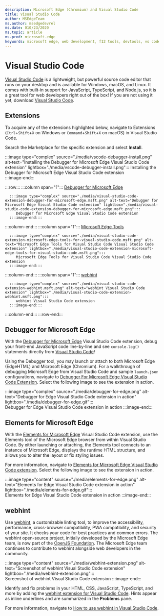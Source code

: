 ```yaml
---
description: Microsoft Edge (Chromium) and Visual Studio Code
title: Visual Studio Code
author: MSEdgeTeam
ms.author: msedgedevrel
ms.date: 010/23/2020
ms.topic: article
ms.prod: microsoft-edge
keywords: microsoft edge, web development, f12 tools, devtools, vs code, visual studio code, debugger, webhint
---
```

# Visual Studio Code  

[Visual Studio Code][VisualStudioCodeDocs] is a lightweight, but powerful source code editor that runs on your desktop and is available for Windows, macOS, and Linux.  It comes with built-in support for JavaScript, TypeScript, and Node.js, so it is a great tool for web developers right out of the box!  If you are not using it yet, download [Visual Studio Code][VisualstudioCode].  

## Extensions  

<!--Todo: We want to put something like the tiles for extensions Visual Studio Code uses on this page https://code.visualstudio.com/Docs#top-extensions but I don't think this is a markdown page.  I think it's a web page.  I couldn't find anything in https://github.com/Microsoft/vscode-docs that looks like this page. In the meantime, here's what I've come up with: -->  

To acquire any of the extensions highlighted below, navigate to Extensions \(`Ctrl`+`Shift`+`X` on Windows or `Command`+`Shift`+`X` on macOS\) in Visual Studio Code.  

Search the Marketplace for the specific extension and select **Install**.  

:::image type="complex" source="./media/vscode-debugger-install.png" alt-text="Installing the Debugger for Microsoft Edge Visual Studio Code extension" lightbox="./media/vscode-debugger-install.png":::
   Installing the Debugger for Microsoft Edge Visual Studio Code extension  
:::image-end:::  

:::row:::
   :::column span="1":::
      [Debugger for Microsoft Edge](#debugger-for-microsoft-edge)  
      
      :::image type="complex" source="./media/visual-studio-code-extension-debugger-for-microsoft-edge.msft.png" alt-text="Debugger for Microsoft Edge Visual Studio Code extension" lightbox="./media/visual-studio-code-extension-debugger-for-microsoft-edge.msft.png":::
         Debugger for Microsoft Edge Visual Studio Code extension  
      :::image-end:::  
   :::column-end:::
   :::column span="1":::
      [Microsoft Edge Tools](#elements-for-microsoft-edge)  
      
      :::image type="complex" source="./media/visual-studio-code-extension-microsoft-edge-tools-for-visual-studio-code.msft.png" alt-text="Microsoft Edge Tools for Visual Studio Code Visual Studio Code extension" lightbox="./media/visual-studio-code-extension-microsoft-edge-tools-for-visual-studio-code.msft.png":::
         Microsoft Edge Tools for Visual Studio Code Visual Studio Code extension
      :::image-end:::  
   :::column-end:::
   :::column span="1":::
      [webhint](#webhint)  
      
      :::image type="complex" source="./media/visual-studio-code-extension-webhint.msft.png" alt-text="webhint Visual Studio Code extension" lightbox="./media/visual-studio-code-extension-webhint.msft.png":::
         webhint Visual Studio Code extension
      :::image-end:::  
   :::column-end:::
:::row-end:::  

## Debugger for Microsoft Edge  

With the [Debugger for Microsoft Edge][VisualstudioMarketplaceDebuggerMicrosoftEdge] Visual Studio Code extension, debug your front-end JavaScript code line-by-line and see `console.log()` statements directly from [Visual Studio Code][VisualstudioCode]!  
      
Using the Debugger tool, you may launch or attach to both Microsoft Edge \(EdgeHTML\) and Microsoft Edge \(Chromium\).  For a walkthrough of debugging Microsoft Edge from Visual Studio Code and sample `launch.json` configurations, navigate to [Debugger For Microsoft Edge Visual Studio Code Extension][VisualStudioCodeDebuggerEdge].  Select the following image to see the extension in action.  

:::image type="complex" source="./media/debugger-for-edge.png" alt-text="Debugger for Edge Visual Studio Code extension in action" lightbox="./media/debugger-for-edge.gif":::  
   Debugger for Edge Visual Studio Code extension in action
:::image-end:::  

## Elements for Microsoft Edge  
      
With the [Elements for Microsoft Edge][VisualstudioMarketplaceElementsMicrosoftEdgeChromium] Visual Studio Code extension, use the Elements tool of the Microsoft Edge browser from within Visual Studio Code.  By either launching or attaching, the Elements tool connects to an instance of Microsoft Edge, displays the runtime HTML structure, and allows you to alter the layout or fix styling issues.  
      
For more information, navigate to [Elements for Microsoft Edge Visual Studio Code extension][VisualStudioCodeElementsEdge].  Select the following image to see the extension in action.  
      
:::image type="content" source="./media/elements-for-edge.png" alt-text="Elements for Edge Visual Studio Code extension in action" lightbox="./media/elements-for-edge.gif":::  
   Elements for Edge Visual Studio Code extension in action
:::image-end:::  

## webhint  
      
Use [webhint][WebhintMain], a customizable linting tool, to improve the accessibility, performance, cross-browser compatibility, PWA compatibility, and security of your site.  It checks your code for best practices and common errors. The webhint open-source project, initially developed by the Microsoft Edge team, is now part of the [OpenJS Foundation][OpenjsFoundation].  The Microsoft Edge team continues to contribute to webhint alongside web developers in the community.  <!--Select the following image to see the extension in action.  -->  
      
:::image type="content" source="./media/webhint-extension.png" alt-text="Screenshot of webhint Visual Studio Code extension" lightbox="./media/webhint-extension.png":::  
   Screenshot of webhint Visual Studio Code extension
:::image-end:::
      
Identify and fix problems in your HTML, CSS, JavaScript, TypeScript, and more by adding the [webhint extension for Visual Studio Code][VisualstudioMarketplaceWebhint].  Hints appear as inline underlines and are summarized in the **Problems** pane.  
      
For more information, navigate to [How to use webhint in Visual Studio Code][VisualStudioCodeWebhint].  

<!--links -->  

[VisualStudioCodeDebuggerEdge]: ./debugger-for-edge.md "Debugger For Microsoft Edge Visual Studio Code Extension | Microsoft Docs"  
[VisualStudioCodeElementsEdge]: ./elements-for-edge.md "Elements For Microsoft Edge Visual Studio Code Extension | Microsoft Docs"  
[VisualStudioCodeWebhint]: ./webhint.md "Webhint Visual Studio Code Extension | Microsoft Docs"  

[VisualstudioCode]: https://code.visualstudio.com "Visual Studio Code"  
[VisualStudioCodeDocs]: https://code.visualstudio.com/Docs "Documentation | Visual Studio Code"   

[VisualstudioMarketplaceDebuggerMicrosoftEdge]: https://marketplace.visualstudio.com/items?itemName=msjsdiag.debugger-for-edge "Debugger for Microsoft Edge | Visual Studio Marketplace"  
[VisualstudioMarketplaceElementsMicrosoftEdgeChromium]: https://marketplace.visualstudio.com/items?itemName=ms-edgedevtools.vscode-edge-devtools "Elements for Microsoft Edge (Chromium) | Visual Studio Marketplace"  

[VisualstudioMarketplaceWebhint]: https://marketplace.visualstudio.com/items?itemName=webhint.vscode-webhint "webhint | Visual Studio Marketplace"  

[WebhintMain]:  https://webhint.io "webhint"  
[OpenjsFoundation]:  https://openjsf.org "OpenJS Foundation"  
